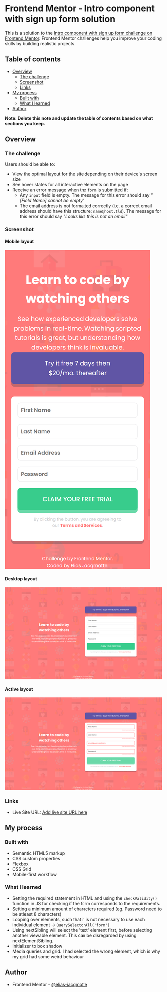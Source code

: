 # Frontend Mentor - Intro component with sign up form solution

This is a solution to the [Intro component with sign up form challenge on Frontend Mentor](https://www.frontendmentor.io/challenges/intro-component-with-signup-form-5cf91bd49edda32581d28fd1). Frontend Mentor challenges help you improve your coding skills by building realistic projects. 

## Table of contents

- [Overview](#overview)
  - [The challenge](#the-challenge)
  - [Screenshot](#screenshot)
  - [Links](#links)
- [My process](#my-process)
  - [Built with](#built-with)
  - [What I learned](#what-i-learned)
- [Author](#author)

**Note: Delete this note and update the table of contents based on what sections you keep.**

## Overview

### The challenge

Users should be able to:

- View the optimal layout for the site depending on their device's screen size
- See hover states for all interactive elements on the page
- Receive an error message when the `form` is submitted if:
  - Any `input` field is empty. The message for this error should say *"[Field Name] cannot be empty"*
  - The email address is not formatted correctly (i.e. a correct email address should have this structure: `name@host.tld`). The message for this error should say *"Looks like this is not an email"*

### Screenshot

#### Mobile layout

![Mobile layout](./images/finished_product/mobile-layout.png)

#### Desktop layout

![Desktop layout](./images/finished_product/desktop-layout.png)

#### Active layout
![Active layout](./images/finished_product/active-layout.png)

### Links

- Live Site URL: [Add live site URL here](https://your-live-site-url.com)

## My process

### Built with

- Semantic HTML5 markup
- CSS custom properties
- Flexbox
- CSS Grid
- Mobile-first workflow

### What I learned

- Setting the required statement in HTML and using the `checkValidity()` function in JS for checking if the form corresponds to the requirements.
- Setting a minimum amount of characters required (eg. Password need to be atleast 8 characters)
- Looping over elements, such that it is not necessary to use each individual element -> `QuerySelectorAll('form')`
- Using nextSibling will select the 'text' element first, before selecting another viewable element. This can be disregarded by using nextElementSibling.
- Initializer to box shadow
- Media queries and grid. I had selected the wrong element, which is why my grid had some weird behaviour.


## Author

- Frontend Mentor - [@elias-jacqmotte](https://www.frontendmentor.io/profile/elias-jacqmotte)

